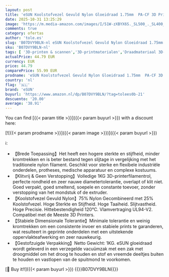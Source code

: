 ```yaml
---
layout: post
title: 'eSUN Koolstofvezel Gevuld Nylon Gloeidraad 1.75mm  PA-CF 3D Printer Gloeidraad  Dimensionale Nauwkeurigheid +/- 0.05mm  1KG  2.2 LBS  Spoel 3D Printen Materiaal voor 3D Printer  Natuurlijk'
date: 2025-10-31 13:25:29
image: 'https://m.media-amazon.com/images/I/51W-zXBYX6S._SL500_._SL400_.jpg'
comments: true
category: ofertas
author: 'tole.es'
slug: 'B07DVY9BLN-nl eSUN Koolstofvezel Gevuld Nylon Gloeidraad 1.75mm PA-CF 3D...'
sku: 'B07DVY9BLN-nl'
tags: [ '3D-printen & scannen','3D-printmaterialen','Draadmateriaal 3D-printers','Zakelijk, industrie & wetenschap','esun','🇳🇱', ]
actualPrice: 44.79 EUR
currency: EUR
price: 44.79
comparePrice: 55.99 EUR
prodname: 'eSUN Koolstofvezel Gevuld Nylon Gloeidraad 1.75mm  PA-CF 3D Printer Gloeidraad  Dimensionale Nauwkeurigheid +/- 0.05mm  1KG  2.2 LBS  Spoel 3D Printen Materiaal voor 3D Printer  Natuurlijk'
country: 'nl'
flag: '🇳🇱'
brand: 'eSUN'
buyurl: 'https://www.amazon.nl/dp/B07DVY9BLN/?tag=tolees0b-21'
descuento: '20.00'
average: '38.91'
---
```


You can find [{{< param title >}}]({{< param buyurl >}}) with a discount here:

[![{{< param prodname >}}]({{< param image >}})]({{< param buyurl >}})

ℹ️:

- 【Brede Toepassing】Het heeft een hogere sterkte en stijfheid, minder kromtrekken en is beter bestand tegen slijtage in vergelijking met het traditionele nylon filament. Geschikt voor sterke en flexibele industriële onderdelen, protheses, medische apparatuur en complexe kostuums.
- 【Klitvrij & Geen Verstopping】Volledige 1KG 3D-printerfilamentrol, perfecte rondheid en zeer nauwe diametertolerantie, overlapt of klit niet. Goed verpakt, goed smeltend, soepele en constante toevoer, zonder verstopping van het mondstuk of de extruder.
- 【Koolstofvezel Gevuld Nylon】75% Nylon Gecombineerd met 25% Koolstofvezel. Hoge Sterkte en Stijfheid. Hoge Taaiheid. Slijtvastheid. Hoge Precisie. Hittebestendigheid 120°C. Vlamvertraging UL94-V2. Compatibel met de Meeste 3D Printers.
- 【Stabiele Dimensionale Tolerantie】Minimale tolerantie en weinig kromtrekken om een ​​consistente invoer en stabiele prints te garanderen, wat resulteert in geprinte onderdelen met een uitstekende oppervlakteafwerking en zeer nauwkeurig.
- 【Gestofzuigde Verpakking】Netto Gewicht: 1KG. eSUN gloeidraad wordt geleverd in een verzegelde vacuümzak met een zak met droogmiddel om het droog te houden en stof en vreemde deeltjes buiten te houden en vastlopen van de spuitmond te voorkomen.

[🛒 Buy it!!]({{< param buyurl >}})
{{<world>}}B07DVY9BLN{{</world>}}
